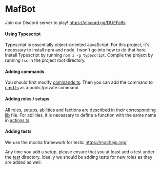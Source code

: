 # MafBot
Join our Discord server to play! https://discord.gg/DUEFa9s

#### Using Typescript
Typescript is essentially object-oriented JavaScript.
For this project, it's necessary to install npm and node. I won't go into how to do that here.
Install Typescript by running `npm i -g typescript`.
Compile the project by running `tsc` in the project root directory.

#### Adding commands

You should first modify [commands.ts](/mafia/commands/commands.ts). Then you can add the command to [cmd.ts](/cmd.ts) as a public/private command.

#### Adding roles / setups

All roles, setups, abilities and factions are described in their corresponding [lib](/mafia/libs) file.
For abilities, it is necessary to define a function with the same name in [actions.ts](/mafia/commands/actions.ts).

#### Adding tests
We use the mocha framework for tests: https://mochajs.org/

Any time you add a setup, please ensure that you at least add a test under the [test](/test) directory. Ideally we should be adding tests for new roles as they are added as well.
